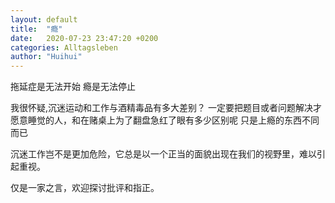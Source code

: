 ```yaml
---
layout: default
title:  "瘾"
date:   2020-07-23 23:47:20 +0200
categories: Alltagsleben
author: "Huihui"
---
```

 拖延症是无法开始
 瘾是无法停止

 我很怀疑,沉迷运动和工作与酒精毒品有多大差别？
 一定要把题目或者问题解决才愿意睡觉的人，和在赌桌上为了翻盘急红了眼有多少区别呢
 只是上瘾的东西不同而已

 沉迷工作岂不是更加危险，它总是以一个正当的面貌出现在我们的视野里，难以引起重视。

 仅是一家之言，欢迎探讨批评和指正。

 